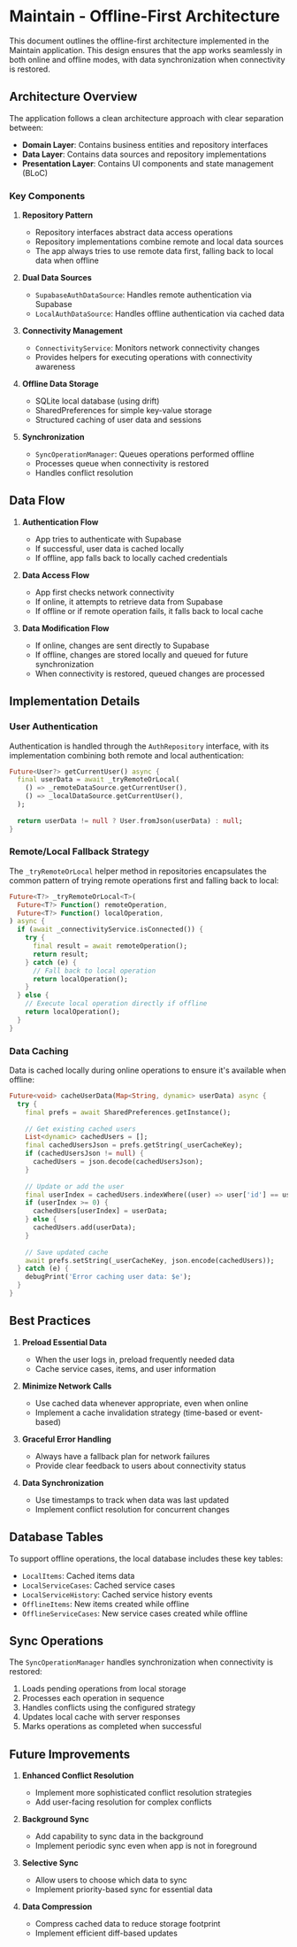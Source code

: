 # Maintain - Offline-First Architecture

This document outlines the offline-first architecture implemented in the Maintain application. This design ensures that
the app works seamlessly in both online and offline modes, with data synchronization when connectivity is restored.

## Architecture Overview

The application follows a clean architecture approach with clear separation between:

- **Domain Layer**: Contains business entities and repository interfaces
- **Data Layer**: Contains data sources and repository implementations
- **Presentation Layer**: Contains UI components and state management (BLoC)

### Key Components

1. **Repository Pattern**
    - Repository interfaces abstract data access operations
    - Repository implementations combine remote and local data sources
    - The app always tries to use remote data first, falling back to local data when offline

2. **Dual Data Sources**
    - `SupabaseAuthDataSource`: Handles remote authentication via Supabase
    - `LocalAuthDataSource`: Handles offline authentication via cached data

3. **Connectivity Management**
    - `ConnectivityService`: Monitors network connectivity changes
    - Provides helpers for executing operations with connectivity awareness

4. **Offline Data Storage**
    - SQLite local database (using drift)
    - SharedPreferences for simple key-value storage
    - Structured caching of user data and sessions

5. **Synchronization**
    - `SyncOperationManager`: Queues operations performed offline
    - Processes queue when connectivity is restored
    - Handles conflict resolution

## Data Flow

1. **Authentication Flow**
    - App tries to authenticate with Supabase
    - If successful, user data is cached locally
    - If offline, app falls back to locally cached credentials

2. **Data Access Flow**
    - App first checks network connectivity
    - If online, it attempts to retrieve data from Supabase
    - If offline or if remote operation fails, it falls back to local cache

3. **Data Modification Flow**
    - If online, changes are sent directly to Supabase
    - If offline, changes are stored locally and queued for future synchronization
    - When connectivity is restored, queued changes are processed

## Implementation Details

### User Authentication

Authentication is handled through the `AuthRepository` interface, with its implementation combining both remote and
local authentication:

```dart
Future<User?> getCurrentUser() async {
  final userData = await _tryRemoteOrLocal(
    () => _remoteDataSource.getCurrentUser(),
    () => _localDataSource.getCurrentUser(),
  );
  
  return userData != null ? User.fromJson(userData) : null;
}
```

### Remote/Local Fallback Strategy

The `_tryRemoteOrLocal` helper method in repositories encapsulates the common pattern of trying remote operations first
and falling back to local:

```dart
Future<T?> _tryRemoteOrLocal<T>(
  Future<T?> Function() remoteOperation,
  Future<T?> Function() localOperation,
) async {
  if (await _connectivityService.isConnected()) {
    try {
      final result = await remoteOperation();
      return result;
    } catch (e) {
      // Fall back to local operation
      return localOperation();
    }
  } else {
    // Execute local operation directly if offline
    return localOperation();
  }
}
```

### Data Caching

Data is cached locally during online operations to ensure it's available when offline:

```dart
Future<void> cacheUserData(Map<String, dynamic> userData) async {
  try {
    final prefs = await SharedPreferences.getInstance();
    
    // Get existing cached users
    List<dynamic> cachedUsers = [];
    final cachedUsersJson = prefs.getString(_userCacheKey);
    if (cachedUsersJson != null) {
      cachedUsers = json.decode(cachedUsersJson);
    }
    
    // Update or add the user
    final userIndex = cachedUsers.indexWhere((user) => user['id'] == userData['id']);
    if (userIndex >= 0) {
      cachedUsers[userIndex] = userData;
    } else {
      cachedUsers.add(userData);
    }
    
    // Save updated cache
    await prefs.setString(_userCacheKey, json.encode(cachedUsers));
  } catch (e) {
    debugPrint('Error caching user data: $e');
  }
}
```

## Best Practices

1. **Preload Essential Data**
    - When the user logs in, preload frequently needed data
    - Cache service cases, items, and user information

2. **Minimize Network Calls**
    - Use cached data whenever appropriate, even when online
    - Implement a cache invalidation strategy (time-based or event-based)

3. **Graceful Error Handling**
    - Always have a fallback plan for network failures
    - Provide clear feedback to users about connectivity status

4. **Data Synchronization**
    - Use timestamps to track when data was last updated
    - Implement conflict resolution for concurrent changes

## Database Tables

To support offline operations, the local database includes these key tables:

- `LocalItems`: Cached items data
- `LocalServiceCases`: Cached service cases
- `LocalServiceHistory`: Cached service history events
- `OfflineItems`: New items created while offline
- `OfflineServiceCases`: New service cases created while offline

## Sync Operations

The `SyncOperationManager` handles synchronization when connectivity is restored:

1. Loads pending operations from local storage
2. Processes each operation in sequence
3. Handles conflicts using the configured strategy
4. Updates local cache with server responses
5. Marks operations as completed when successful

## Future Improvements

1. **Enhanced Conflict Resolution**
    - Implement more sophisticated conflict resolution strategies
    - Add user-facing resolution for complex conflicts

2. **Background Sync**
    - Add capability to sync data in the background
    - Implement periodic sync even when app is not in foreground

3. **Selective Sync**
    - Allow users to choose which data to sync
    - Implement priority-based sync for essential data

4. **Data Compression**
    - Compress cached data to reduce storage footprint
    - Implement efficient diff-based updates 